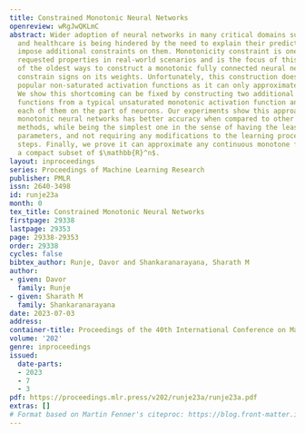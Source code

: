 ```yaml
---
title: Constrained Monotonic Neural Networks
openreview: wRgJwQKLmC
abstract: Wider adoption of neural networks in many critical domains such as finance
  and healthcare is being hindered by the need to explain their predictions and to
  impose additional constraints on them. Monotonicity constraint is one of the most
  requested properties in real-world scenarios and is the focus of this paper. One
  of the oldest ways to construct a monotonic fully connected neural network is to
  constrain signs on its weights. Unfortunately, this construction does not work with
  popular non-saturated activation functions as it can only approximate convex functions.
  We show this shortcoming can be fixed by constructing two additional activation
  functions from a typical unsaturated monotonic activation function and employing
  each of them on the part of neurons. Our experiments show this approach of building
  monotonic neural networks has better accuracy when compared to other state-of-the-art
  methods, while being the simplest one in the sense of having the least number of
  parameters, and not requiring any modifications to the learning procedure or post-learning
  steps. Finally, we prove it can approximate any continuous monotone function on
  a compact subset of $\mathbb{R}^n$.
layout: inproceedings
series: Proceedings of Machine Learning Research
publisher: PMLR
issn: 2640-3498
id: runje23a
month: 0
tex_title: Constrained Monotonic Neural Networks
firstpage: 29338
lastpage: 29353
page: 29338-29353
order: 29338
cycles: false
bibtex_author: Runje, Davor and Shankaranarayana, Sharath M
author:
- given: Davor
  family: Runje
- given: Sharath M
  family: Shankaranarayana
date: 2023-07-03
address: 
container-title: Proceedings of the 40th International Conference on Machine Learning
volume: '202'
genre: inproceedings
issued:
  date-parts:
  - 2023
  - 7
  - 3
pdf: https://proceedings.mlr.press/v202/runje23a/runje23a.pdf
extras: []
# Format based on Martin Fenner's citeproc: https://blog.front-matter.io/posts/citeproc-yaml-for-bibliographies/
---
```

